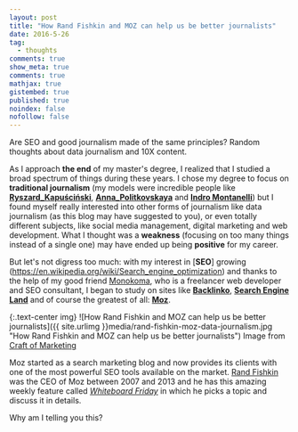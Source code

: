 ```yaml
---
layout: post
title: "How Rand Fishkin and MOZ can help us be better journalists"
date: 2016-5-26
tag:
  - thoughts
comments: true
show_meta: true
comments: true
mathjax: true
gistembed: true
published: true
noindex: false
nofollow: false
---
```


Are SEO and good journalism made of the same principles? Random thoughts about data journalism and 10X content.

<!--more-->

As I approach **the end** of my master's degree, I realized that I studied a broad spectrum of things during these years. I chose my degree to focus on **traditional journalism** (my models were incredible people like [**Ryszard_Kapuściński**](https://en.wikipedia.org/wiki/Ryszard_Kapu%C5%9Bci%C5%84ski), [**Anna_Politkovskaya**](https://en.wikipedia.org/wiki/Anna_Politkovskaya) and [**Indro Montanelli**](https://en.wikipedia.org/wiki/Indro_Montanelli)) but I found myself really interested into other forms of journalism like data journalism (as this blog may have suggested to you), or even totally different subjects, like social media management, digital marketing and web development. What I thought was a **weakness** (focusing on too many things instead of a single one) may have ended up being **positive** for my career. 

But let's not digress too much: with my interest in [**SEO**] growing (https://en.wikipedia.org/wiki/Search_engine_optimization) and thanks to the help of my good friend [Monokoma](http://www.wearecomplicated.net/), who is a freelancer web developer and SEO consultant, I began to study on sites like [**Backlinko**](http://backlinko.com/), [**Search Engine Land**](http://searchengineland.com/) and of course the greatest of all: [**Moz**](https://moz.com/blog). 

{:.text-center img}
![How Rand Fishkin and MOZ can help us be better journalists]({{ site.urlimg }}media/rand-fishkin-moz-data-journalism.jpg "How Rand Fishkin and MOZ can help us be better journalists") Image from [Craft of Marketing](http://craftofmarketing.com/rand-fishkin/)

Moz started as a search marketing blog and now provides its clients with one of the most powerful SEO tools available on the market. [Rand Fishkin](https://moz.com/about/team/randfish) was the CEO of Moz between 2007 and 2013 and he has this amazing weekly feature called [*Whiteboard Friday*](https://moz.com/blog/category/whiteboard-friday) in which he picks a topic and discuss it in details.

Why am I telling you this?




